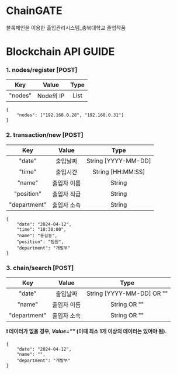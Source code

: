 # ChainGATE

블록체인을 이용한 출입관리시스템\_충북대학교 졸업작품

# Blockchain API GUIDE

### 1. nodes/register [POST]

|   Key   |   Value   | Type |
| :-----: | :-------: | :--: |
| "nodes" | Node의 IP | List |

    {
        "nodes": ["192.168.0.28", "192.168.0.31"]
    }

### 2. transaction/new [POST]

|     Key      |    Value    |        Type         |
| :----------: | :---------: | :-----------------: |
|    "date"    |  출입날짜   | String [YYYY-MM-DD] |
|    "time"    |  출입시간   |  String [HH:MM:SS]  |
|    "name"    | 출입자 이름 |       String        |
|  "position"  | 출입자 직급 |       String        |
| "department" | 출입자 소속 |       String        |

    {
        "date": "2024-04-12",
        "time": "10:30:00",
        "name": "홍길동",
        "position": "팀원",
        "department": "개발부"
    }

### 3. chain/search [POST]

|     Key      |    Value    |           Type            |
| :----------: | :---------: | :-----------------------: |
|    "date"    |  출입날짜   | String [YYYY-MM-DD] OR "" |
|    "name"    | 출입자 이름 |       String OR ""        |
| "department" | 출입자 소속 |       String OR ""        |

**❗ 데이터가 없을 경우, _Value=""_ (이때 최소 1개 이상의 데이터는 있어야 됨).**

    {
        "date": "2024-04-12",
        "name": "",
        "department": "개발부"
    }
